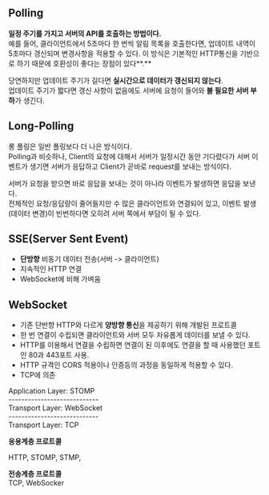 ## **Polling**

**일정 주기를 가지고 서버의 API를 호출하는 방법이다.**  
예를 들어, 클라이언트에서 5초마다 한 번씩 알림 목록을 호출한다면, 업데이트 내역이 5초마다 갱신되며 변경사항을 적용할 수 있다. 이 방식은 기본적인 HTTP통신을 기반으로 하기 때문에 호환성이 좋다는 장점이 있다**.**

당연하지만 업데이트 주기가 길다면 **실시간으로 데이터가 갱신되지 않는다**.  
업데이트 주기가 짧다면 갱신 사항이 없음에도 서버에 요청이 들어와 **불 필요한 서버 부하**가 생긴다.

## **Long-Polling**

롱 폴링은 일반 폴링보다 더 나은 방식이다.  
Polling과 비슷하나, Client의 요청에 대해서 서버가 일정시간 동안 기다렸다가 서버 이벤트가 생기면 서버가 응답하고 Client가 곧바로 request를 보내는 방식이다.

서버가 요청을 받으면 바로 응답을 보내는 것이 아니라 이벤트가 발생하면 응답을 보낸다.  
전체적인 요청/응답량이 줄어들지만 수 많은 클라이언트와 연결되어 있고, 이벤트 발생(데이터 변경)이 빈번하다면 오히려 서버 쪽에서 부담이 될 수 있다.

## **SSE(Server Sent Event)**

-   **단방향** 비동기 데이터 전송(서버 -> 클라이언트)
-   지속적인 HTTP 연결
-   WebSocket에 비해 가벼움

## **WebSocket**

-   기존 단반향 HTTP와 다르게 **양방향 통신**을 제공하기 위해 개발된 프로트콜
-   한 번 연결이 수립되면 클라이언트와 서버 모두 자유롭게 데이터를 보낼 수 있다.
-   HTTP를 이용해서 연결을 수립하면 연결이 된 이후에도 연결을 할 때 사용했던 포트인 80과 443포트 사용.
-   HTTP 규격인 CORS 적용이나 인증등의 과정을 동일하게 적용할 수 있다.
-   TCP에 의존

Application Layer: STOMP  
\----------------------------  
Transport Layer: WebSocket  
\----------------------------  
Transport Layer: TCP  
  
  
**응용계층 프로트콜**  
  
HTTP, STOMP, STMP,   
  
**전송계층 프로트콜**  
TCP, WebSocker

